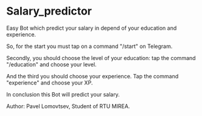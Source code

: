 # Salary_predictor
Easy Bot which predict your salary in depend of your education and experience.

So, for the start you must tap on a command "/start" on Telegram. 

Secondly, you should choose the level of your education: tap the command "/education" and choose your level.

And the third you should choose your experience. Tap the command "experience" and choose your XP.

In conclusion this Bot will predict your salary.

Author: Pavel Lomovtsev, Student of RTU MIREA.
